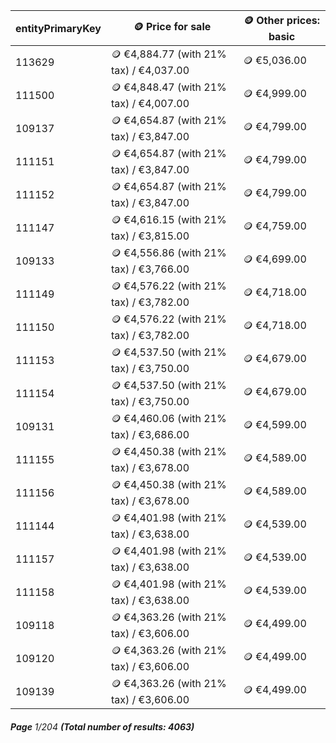 | entityPrimaryKey | 🪙 Price for sale                       | 🪙 Other prices: basic |
| ---------------- | --------------------------------------- | ---------------------- |
| 113629           | 🪙 €4,884.77 (with 21% tax) / €4,037.00 | 🪙 €5,036.00           |
| 111500           | 🪙 €4,848.47 (with 21% tax) / €4,007.00 | 🪙 €4,999.00           |
| 109137           | 🪙 €4,654.87 (with 21% tax) / €3,847.00 | 🪙 €4,799.00           |
| 111151           | 🪙 €4,654.87 (with 21% tax) / €3,847.00 | 🪙 €4,799.00           |
| 111152           | 🪙 €4,654.87 (with 21% tax) / €3,847.00 | 🪙 €4,799.00           |
| 111147           | 🪙 €4,616.15 (with 21% tax) / €3,815.00 | 🪙 €4,759.00           |
| 109133           | 🪙 €4,556.86 (with 21% tax) / €3,766.00 | 🪙 €4,699.00           |
| 111149           | 🪙 €4,576.22 (with 21% tax) / €3,782.00 | 🪙 €4,718.00           |
| 111150           | 🪙 €4,576.22 (with 21% tax) / €3,782.00 | 🪙 €4,718.00           |
| 111153           | 🪙 €4,537.50 (with 21% tax) / €3,750.00 | 🪙 €4,679.00           |
| 111154           | 🪙 €4,537.50 (with 21% tax) / €3,750.00 | 🪙 €4,679.00           |
| 109131           | 🪙 €4,460.06 (with 21% tax) / €3,686.00 | 🪙 €4,599.00           |
| 111155           | 🪙 €4,450.38 (with 21% tax) / €3,678.00 | 🪙 €4,589.00           |
| 111156           | 🪙 €4,450.38 (with 21% tax) / €3,678.00 | 🪙 €4,589.00           |
| 111144           | 🪙 €4,401.98 (with 21% tax) / €3,638.00 | 🪙 €4,539.00           |
| 111157           | 🪙 €4,401.98 (with 21% tax) / €3,638.00 | 🪙 €4,539.00           |
| 111158           | 🪙 €4,401.98 (with 21% tax) / €3,638.00 | 🪙 €4,539.00           |
| 109118           | 🪙 €4,363.26 (with 21% tax) / €3,606.00 | 🪙 €4,499.00           |
| 109120           | 🪙 €4,363.26 (with 21% tax) / €3,606.00 | 🪙 €4,499.00           |
| 109139           | 🪙 €4,363.26 (with 21% tax) / €3,606.00 | 🪙 €4,499.00           |

###### **Page** 1/204 **(Total number of results: 4063)**